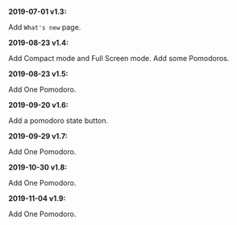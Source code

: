 ﻿**2019-07-01 v1.3:**

Add `What's new` page.

**2019-08-23 v1.4:**

Add Compact mode and Full Screen mode.
Add some Pomodoros.

**2019-08-23 v1.5:**

Add One Pomodoro.

**2019-09-20 v1.6:**

Add a pomodoro state button.

**2019-09-29 v1.7:**

Add One Pomodoro.

**2019-10-30 v1.8:**

Add One Pomodoro.

**2019-11-04 v1.9:**

Add One Pomodoro.